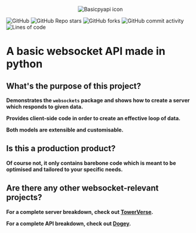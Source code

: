 <p align='center'><img src='https://i.ibb.co/c3TFsYd/basicpyapi-icon.png' alt='Basicpyapi icon'></p>

![GitHub](https://img.shields.io/github/license/Shadofer/basicpyapi) ![GitHub Repo stars](https://img.shields.io/github/stars/Shadofer/basicpyapi?style=social) ![GitHub forks](https://img.shields.io/github/forks/Shadofer/basicpyapi?style=social) ![GitHub commit activity](https://img.shields.io/github/commit-activity/m/Shadofer/basicpyapi) ![Lines of code](https://img.shields.io/tokei/lines/github/Shadofer/basicpyapi)

# A basic websocket API made in python

## What's the purpose of this project?

**Demonstrates the ```websockets``` package and shows how to create a server which responds to given data.**

**Provides client-side code in order to create an effective loop of data.**

**Both models are extensible and customisable.**

## Is this a production product?

**Of course not, it only contains barebone code which is meant to be optimised and tailored to your specific needs.**

## Are there any other websocket-relevant projects?

**For a complete server breakdown, check out [TowerVerse](https://github.com/TowerVerse/towerverseserver).**

**For a complete API breakdown, check out [Dogey](https://github.com/Shadofer/dogey).**
